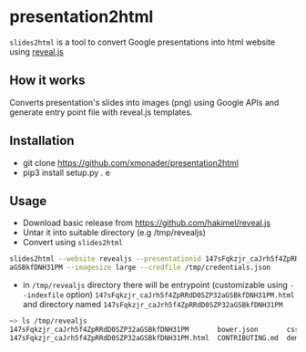 # presentation2html

`slides2html` is a tool to convert Google presentations into html website using [reveal.js](https://revealjs.com)

## How it works

Converts presentation's slides into images (png) using Google APIs and generate entry point file with reveal.js templates.


## Installation
- git clone https://github.com/xmonader/presentation2html
- pip3 install setup.py . e 

## Usage

- Download basic release from https://github.com/hakimel/reveal.js 
- Untar it into suitable directory (e.g /tmp/revealjs)
- Convert using `slides2html`
```bash
slides2html --website revealjs --presentationid 147sFqkzjr_caJrh5f4ZpRRdD0SZP32
aGSBkfDNH31PM --imagesize large --credfile /tmp/credentials.json
```

- in `/tmp/revealjs` directory there will be entrypoint (customizable using `--indexfile` option) `147sFqkzjr_caJrh5f4ZpRRdD0SZP32aGSBkfDNH31PM.html` and directory named `147sFqkzjr_caJrh5f4ZpRRdD0SZP32aGSBkfDNH31PM`

```bash
~> ls /tmp/revealjs
147sFqkzjr_caJrh5f4ZpRRdD0SZP32aGSBkfDNH31PM       bower.json       css        Gruntfile.js  js   LICENSE       plugin     revealjs
147sFqkzjr_caJrh5f4ZpRRdD0SZP32aGSBkfDNH31PM.html  CONTRIBUTING.md  demo.html  index.html    lib  package.json  README.md  test
```